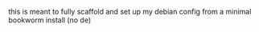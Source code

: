 this is meant to fully scaffold and set up my debian config from a minimal bookworm install (no de)
